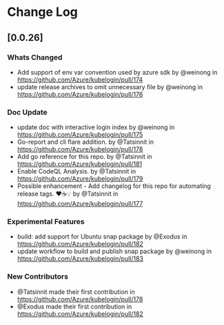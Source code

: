 # Change Log

## [0.0.26]

### Whats Changed

- Add support of env var convention used by azure sdk by @weinong in https://github.com/Azure/kubelogin/pull/174
- update release archives to omit unnecessary file by @weinong in https://github.com/Azure/kubelogin/pull/176


### Doc Update
- update doc with interactive login index by @weinong in https://github.com/Azure/kubelogin/pull/175
- Go-report and cli flare addition. by @Tatsinnit in https://github.com/Azure/kubelogin/pull/178
- Add go reference for this repo. by @Tatsinnit in https://github.com/Azure/kubelogin/pull/181
- Enable CodeQL Analysis. by @Tatsinnit in https://github.com/Azure/kubelogin/pull/179
- Possible enhancement - Add changelog for this repo for automating release tags. ❤️☕️💡 by @Tatsinnit in https://github.com/Azure/kubelogin/pull/177

### Experimental Features

- build: add support for Ubuntu snap package by @Exodus in https://github.com/Azure/kubelogin/pull/182
- update workflow to build and publish snap package by @weinong in https://github.com/Azure/kubelogin/pull/183

### New Contributors

- @Tatsinnit made their first contribution in https://github.com/Azure/kubelogin/pull/178
- @Exodus made their first contribution in https://github.com/Azure/kubelogin/pull/182
